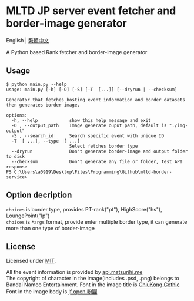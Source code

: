 # MLTD JP server event fetcher and border-image generator

English | [繁體中文](README.zh-TW.md)

A Python based Rank fetcher and border-image generator
  
## Usage

```console
$ python main.py --help
usage: main.py [-h] [-O] [-S] [-T  [...]] [--dryrun | --checksum]

Generator that fetches hosting event information and border datasets then generates border image.

options:
  -h, --help            show this help message and exit
  -O , --output_path    Image generate ouput path, default is "./img-output"
  -S , --search_id      Search specific event with unique ID
  -T  [ ...], --type  [ ...]
                        Select fetches border type
  --dryrun              Don't generate border-image and output folder to disk
  --checksum            Don't generate any file or folder, test API response
PS C:\Users\a0919\Desktop\Files\Programming\Github\mltd-border-service>
```

## Option decription

`choices` is border type, provides PT-rank("pt"), HighScore("hs"), LoungePoint("lp")  
`choices` is `*args` format, provide enter multiple border type, it can generate more than one type of border-image  


## License

Licensed under [MIT](LICENSE).

All the event information is provided by [api.matsurihi.me](https://api.matsurihi.me/docs/)  
The copyright of character in the image(includes .psd, .png) belongs to Bandai Namco Entertainment.
Font in the image title is [ChiuKong Gothic](https://github.com/ChiuMing-Neko/ChiuKongGothic) 
Font in the image body is [jf open 粉圓](https://github.com/justfont/open-huninn-font) 
